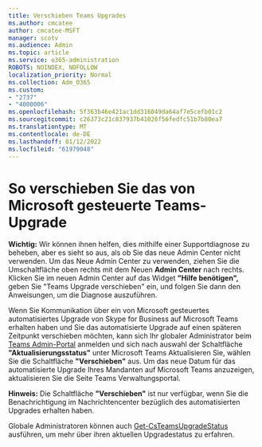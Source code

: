 ```yaml
---
title: Verschieben Teams Upgrades
ms.author: cmcatee
author: cmcatee-MSFT
manager: scotv
ms.audience: Admin
ms.topic: article
ms.service: o365-administration
ROBOTS: NOINDEX, NOFOLLOW
localization_priority: Normal
ms.collection: Adm_O365
ms.custom:
- "2737"
- "4000006"
ms.openlocfilehash: 5f363b46e421ac1dd316049da64af7e5cefb01c2
ms.sourcegitcommit: c26373c21c837937b41026f56fedfc51b7b80ea7
ms.translationtype: MT
ms.contentlocale: de-DE
ms.lasthandoff: 01/12/2022
ms.locfileid: "61979048"
---
```

# <a name="how-to-postpone-the-microsoft-driven-teams-upgrade"></a>So verschieben Sie das von Microsoft gesteuerte Teams-Upgrade

**Wichtig:** Wir können ihnen helfen, dies mithilfe einer Supportdiagnose zu beheben, aber es sieht so aus, als ob Sie das neue Admin Center nicht verwenden. Um das Neue Admin Center zu verwenden, ziehen Sie die Umschaltfläche oben rechts mit dem Neuen **Admin Center** nach rechts. Klicken Sie im neuen Admin Center auf das Widget **"Hilfe benötigen",** geben Sie "Teams Upgrade verschieben" ein, und folgen Sie dann den Anweisungen, um die Diagnose auszuführen.

Wenn Sie Kommunikation über ein von Microsoft gesteuertes automatisiertes Upgrade von Skype for Business auf Microsoft Teams erhalten haben und Sie das automatisierte Upgrade auf einen späteren Zeitpunkt verschieben möchten, kann sich Ihr globaler Administrator beim [Teams Admin-Portal](https://admin.teams.microsoft.com/dashboard) anmelden und sich nach auswahl der Schaltfläche **"Aktualisierungsstatus"** unter Microsoft Teams  Aktualisieren Sie, wählen Sie die Schaltfläche **"Verschieben"** aus. Um das neue Datum für das automatisierte Upgrade Ihres Mandanten auf Microsoft Teams anzuzeigen, aktualisieren Sie die Seite Teams Verwaltungsportal.

**Hinweis:** Die Schaltfläche **"Verschieben"** ist nur verfügbar, wenn Sie die Benachrichtigung im Nachrichtencenter bezüglich des automatisierten Upgrades erhalten haben. 

Globale Administratoren können auch [Get-CsTeamsUpgradeStatus](https://docs.microsoft.com/powershell/module/skype/get-csteamsupgradestatus?view=skype-ps&preserve-view=true) ausführen, um mehr über ihren aktuellen Upgradestatus zu erfahren.
